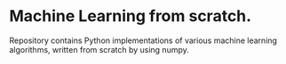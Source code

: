 # Machine Learning from scratch.

Repository contains Python implementations of various machine learning algorithms, written from scratch by using numpy. 
